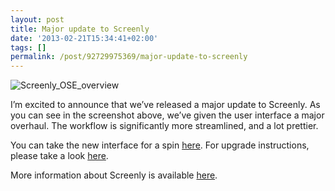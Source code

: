 ```yaml
---
layout: post
title: Major update to Screenly
date: '2013-02-21T15:34:41+02:00'
tags: []
permalink: /post/92729975369/major-update-to-screenly
---
```

![Screenly_OSE_overview](http://viktorpetersson.com/wp-content/uploads/2013/02/Screenly_OSE_overview-600x432.png)

I’m excited to announce that we’ve released a major update to Screenly. As you can see in the screenshot above, we’ve given the user interface a major overhaul. The workflow is significantly more streamlined, and a lot prettier.

You can take the new interface for a spin [here](http://ose.demo.screenlyapp.com). For upgrade instructions, please take a look [here](http://www.screenlyapp.com/ose.html#upgrade).

More information about Screenly is available [here](http://www.screenlyapp.com).

